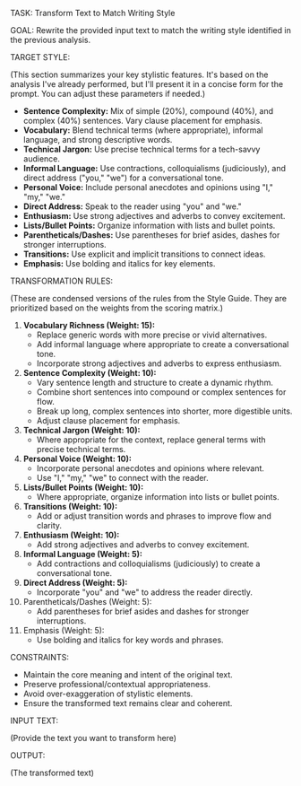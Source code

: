 TASK: Transform Text to Match Writing Style

GOAL: Rewrite the provided input text to match the writing style identified in the previous analysis.

TARGET STYLE:

(This section summarizes your key stylistic features. It's based on the analysis I've already performed, but I'll present it in a concise form for the prompt. You can adjust these parameters if needed.)

* **Sentence Complexity:** Mix of simple (20%), compound (40%), and complex (40%) sentences. Vary clause placement for emphasis.
* **Vocabulary:** Blend technical terms (where appropriate), informal language, and strong descriptive words.
* **Technical Jargon:** Use precise technical terms for a tech-savvy audience.
* **Informal Language:** Use contractions, colloquialisms (judiciously), and direct address ("you," "we") for a conversational tone.
* **Personal Voice:** Include personal anecdotes and opinions using "I," "my," "we."
* **Direct Address:** Speak to the reader using "you" and "we."
* **Enthusiasm:** Use strong adjectives and adverbs to convey excitement.
* **Lists/Bullet Points:** Organize information with lists and bullet points.
* **Parentheticals/Dashes:** Use parentheses for brief asides, dashes for stronger interruptions.
* **Transitions:** Use explicit and implicit transitions to connect ideas.
* **Emphasis:** Use bolding and italics for key elements.

TRANSFORMATION RULES:

(These are condensed versions of the rules from the Style Guide. They are prioritized based on the weights from the scoring matrix.)

1. **Vocabulary Richness (Weight: 15):**
   * Replace generic words with more precise or vivid alternatives.
   * Add informal language where appropriate to create a conversational tone.
   * Incorporate strong adjectives and adverbs to express enthusiasm.
2. **Sentence Complexity (Weight: 10):**
   * Vary sentence length and structure to create a dynamic rhythm.
   * Combine short sentences into compound or complex sentences for flow.
   * Break up long, complex sentences into shorter, more digestible units.
   * Adjust clause placement for emphasis.
3. **Technical Jargon (Weight: 10):**
   * Where appropriate for the context, replace general terms with precise technical terms.
4. **Personal Voice (Weight: 10):**
   * Incorporate personal anecdotes and opinions where relevant.
   * Use "I," "my," "we" to connect with the reader.
5. **Lists/Bullet Points (Weight: 10):**
   * Where appropriate, organize information into lists or bullet points.
6. **Transitions (Weight: 10):**
   * Add or adjust transition words and phrases to improve flow and clarity.
7. **Enthusiasm (Weight: 10):**
   * Add strong adjectives and adverbs to convey excitement.
8. **Informal Language (Weight: 5):**
   * Add contractions and colloquialisms (judiciously) to create a conversational tone.
9. **Direct Address (Weight: 5):**
   * Incorporate "you" and "we" to address the reader directly.
10. Parentheticals/Dashes (Weight: 5):
    * Add parentheses for brief asides and dashes for stronger interruptions.
11. Emphasis (Weight: 5):
    * Use bolding and italics for key words and phrases.

CONSTRAINTS:

* Maintain the core meaning and intent of the original text.
* Preserve professional/contextual appropriateness.
* Avoid over-exaggeration of stylistic elements.
* Ensure the transformed text remains clear and coherent.

INPUT TEXT:

(Provide the text you want to transform here)

OUTPUT:

(The transformed text)
